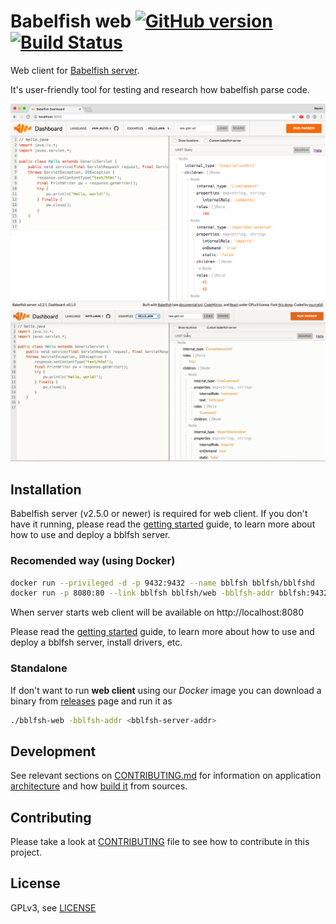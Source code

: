 # Babelfish web [![GitHub version](https://badge.fury.io/gh/bblfsh%web.svg)](https://github.com/bblfsh/web/releases) [![Build Status](https://travis-ci.org/bblfsh/web.svg?branch=master)](https://travis-ci.org/bblfsh/web)

Web client for [Babelfish server](https://bblf.sh).

It's user-friendly tool for testing and research how babelfish parse code.

![Screenshot](images/screenshot.png?raw=true)
![Screenshot_gif](images/web.gif?raw=true)

## Installation

Babelfish server (v2.5.0 or newer) is required for web client.
If you don't have it running, please read the [getting started](https://doc.bblf.sh/using-babelfish/getting-started.html) guide, to learn more about how to use and deploy a bblfsh server.

### Recomended way (using Docker)

```sh
docker run --privileged -d -p 9432:9432 --name bblfsh bblfsh/bblfshd
docker run -p 8080:80 --link bblfsh bblfsh/web -bblfsh-addr bblfsh:9432
```

When server starts web client will be available on http://localhost:8080

Please read the [getting started](https://doc.bblf.sh/using-babelfish/getting-started.html) guide, to learn more about how to use and deploy a bblfsh server, install drivers, etc.

### Standalone

If don't want to run **web client** using our *Docker* image you can download a binary from [releases](https://github.com/bblfsh/web/releases) page and run it as

```sh
./bblfsh-web -bblfsh-addr <bblfsh-server-addr>
```

## Development

See relevant sections on [CONTRIBUTING.md](CONTRIBUTING.md) for information on application [architecture](CONTRIBUTING.md#Architecture) and how [build it](CONTRIBUTING.md#Development) from sources.

## Contributing

Please take a look at [CONTRIBUTING](CONTRIBUTING.md) file to see how to contribute in this project.


## License

GPLv3, see [LICENSE](LICENSE)
